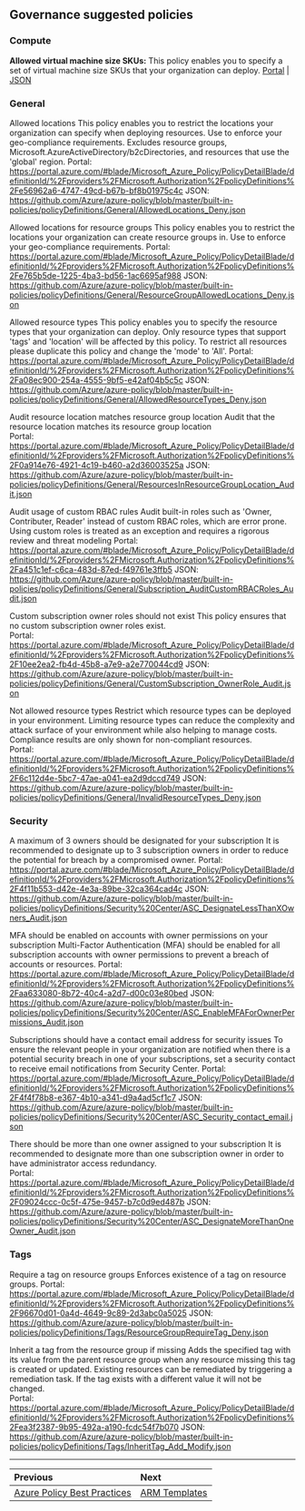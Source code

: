 ## Governance suggested policies
### Compute
**Allowed virtual machine size SKUs:** This policy enables you to specify a set of virtual machine size SKUs that your organization can deploy.
[Portal](https://portal.azure.com/#blade/Microsoft_Azure_Policy/PolicyDetailBlade/definitionId/%2Fproviders%2FMicrosoft.Authorization%2FpolicyDefinitions%2Fcccc23c7-8427-4f53-ad12-b6a63eb452b3) | [JSON](https://github.com/Azure/azure-policy/blob/master/built-in-policies/policyDefinitions/Compute/VMSkusAllowed_Deny.json)

### General
Allowed locations
This policy enables you to restrict the locations your organization can specify when deploying resources. Use to enforce your geo-compliance requirements. Excludes resource groups, Microsoft.AzureActiveDirectory/b2cDirectories, and resources that use the 'global' region.	
Portal: https://portal.azure.com/#blade/Microsoft_Azure_Policy/PolicyDetailBlade/definitionId/%2Fproviders%2FMicrosoft.Authorization%2FpolicyDefinitions%2Fe56962a6-4747-49cd-b67b-bf8b01975c4c
JSON: https://github.com/Azure/azure-policy/blob/master/built-in-policies/policyDefinitions/General/AllowedLocations_Deny.json

Allowed locations for resource groups
This policy enables you to restrict the locations your organization can create resource groups in. Use to enforce your geo-compliance requirements.	
Portal: https://portal.azure.com/#blade/Microsoft_Azure_Policy/PolicyDetailBlade/definitionId/%2Fproviders%2FMicrosoft.Authorization%2FpolicyDefinitions%2Fe765b5de-1225-4ba3-bd56-1ac6695af988
JSON: https://github.com/Azure/azure-policy/blob/master/built-in-policies/policyDefinitions/General/ResourceGroupAllowedLocations_Deny.json

Allowed resource types
This policy enables you to specify the resource types that your organization can deploy. Only resource types that support 'tags' and 'location' will be affected by this policy. To restrict all resources please duplicate this policy and change the 'mode' to 'All'.	
Portal: https://portal.azure.com/#blade/Microsoft_Azure_Policy/PolicyDetailBlade/definitionId/%2Fproviders%2FMicrosoft.Authorization%2FpolicyDefinitions%2Fa08ec900-254a-4555-9bf5-e42af04b5c5c
JSON: https://github.com/Azure/azure-policy/blob/master/built-in-policies/policyDefinitions/General/AllowedResourceTypes_Deny.json

Audit resource location matches resource group location
Audit that the resource location matches its resource group location	
Portal: https://portal.azure.com/#blade/Microsoft_Azure_Policy/PolicyDetailBlade/definitionId/%2Fproviders%2FMicrosoft.Authorization%2FpolicyDefinitions%2F0a914e76-4921-4c19-b460-a2d36003525a
JSON: https://github.com/Azure/azure-policy/blob/master/built-in-policies/policyDefinitions/General/ResourcesInResourceGroupLocation_Audit.json

Audit usage of custom RBAC rules
Audit built-in roles such as 'Owner, Contributer, Reader' instead of custom RBAC roles, which are error prone. Using custom roles is treated as an exception and requires a rigorous review and threat modeling	
Portal: https://portal.azure.com/#blade/Microsoft_Azure_Policy/PolicyDetailBlade/definitionId/%2Fproviders%2FMicrosoft.Authorization%2FpolicyDefinitions%2Fa451c1ef-c6ca-483d-87ed-f49761e3ffb5
JSON: https://github.com/Azure/azure-policy/blob/master/built-in-policies/policyDefinitions/General/Subscription_AuditCustomRBACRoles_Audit.json

Custom subscription owner roles should not exist
This policy ensures that no custom subscription owner roles exist.	
Portal: https://portal.azure.com/#blade/Microsoft_Azure_Policy/PolicyDetailBlade/definitionId/%2Fproviders%2FMicrosoft.Authorization%2FpolicyDefinitions%2F10ee2ea2-fb4d-45b8-a7e9-a2e770044cd9
JSON: https://github.com/Azure/azure-policy/blob/master/built-in-policies/policyDefinitions/General/CustomSubscription_OwnerRole_Audit.json

Not allowed resource types
Restrict which resource types can be deployed in your environment. Limiting resource types can reduce the complexity and attack surface of your environment while also helping to manage costs. Compliance results are only shown for non-compliant resources.	
Portal: https://portal.azure.com/#blade/Microsoft_Azure_Policy/PolicyDetailBlade/definitionId/%2Fproviders%2FMicrosoft.Authorization%2FpolicyDefinitions%2F6c112d4e-5bc7-47ae-a041-ea2d9dccd749
JSON: https://github.com/Azure/azure-policy/blob/master/built-in-policies/policyDefinitions/General/InvalidResourceTypes_Deny.json

### Security
A maximum of 3 owners should be designated for your subscription
It is recommended to designate up to 3 subscription owners in order to reduce the potential for breach by a compromised owner.
Portal: https://portal.azure.com/#blade/Microsoft_Azure_Policy/PolicyDetailBlade/definitionId/%2Fproviders%2FMicrosoft.Authorization%2FpolicyDefinitions%2F4f11b553-d42e-4e3a-89be-32ca364cad4c
JSON: https://github.com/Azure/azure-policy/blob/master/built-in-policies/policyDefinitions/Security%20Center/ASC_DesignateLessThanXOwners_Audit.json

MFA should be enabled on accounts with owner permissions on your subscription
Multi-Factor Authentication (MFA) should be enabled for all subscription accounts with owner permissions to prevent a breach of accounts or resources.
Portal: https://portal.azure.com/#blade/Microsoft_Azure_Policy/PolicyDetailBlade/definitionId/%2Fproviders%2FMicrosoft.Authorization%2FpolicyDefinitions%2Faa633080-8b72-40c4-a2d7-d00c03e80bed
JSON: https://github.com/Azure/azure-policy/blob/master/built-in-policies/policyDefinitions/Security%20Center/ASC_EnableMFAForOwnerPermissions_Audit.json

Subscriptions should have a contact email address for security issues
To ensure the relevant people in your organization are notified when there is a potential security breach in one of your subscriptions, set a security contact to receive email notifications from Security Center.
Portal: https://portal.azure.com/#blade/Microsoft_Azure_Policy/PolicyDetailBlade/definitionId/%2Fproviders%2FMicrosoft.Authorization%2FpolicyDefinitions%2F4f4f78b8-e367-4b10-a341-d9a4ad5cf1c7
JSON: https://github.com/Azure/azure-policy/blob/master/built-in-policies/policyDefinitions/Security%20Center/ASC_Security_contact_email.json

There should be more than one owner assigned to your subscription
It is recommended to designate more than one subscription owner in order to have administrator access redundancy.	
Portal: https://portal.azure.com/#blade/Microsoft_Azure_Policy/PolicyDetailBlade/definitionId/%2Fproviders%2FMicrosoft.Authorization%2FpolicyDefinitions%2F09024ccc-0c5f-475e-9457-b7c0d9ed487b
JSON: https://github.com/Azure/azure-policy/blob/master/built-in-policies/policyDefinitions/Security%20Center/ASC_DesignateMoreThanOneOwner_Audit.json


### Tags
Require a tag on resource groups
Enforces existence of a tag on resource groups.	
Portal: https://portal.azure.com/#blade/Microsoft_Azure_Policy/PolicyDetailBlade/definitionId/%2Fproviders%2FMicrosoft.Authorization%2FpolicyDefinitions%2F96670d01-0a4d-4649-9c89-2d3abc0a5025
JSON: https://github.com/Azure/azure-policy/blob/master/built-in-policies/policyDefinitions/Tags/ResourceGroupRequireTag_Deny.json

Inherit a tag from the resource group if missing
Adds the specified tag with its value from the parent resource group when any resource missing this tag is created or updated. Existing resources can be remediated by triggering a remediation task. If the tag exists with a different value it will not be changed.	
Portal: https://portal.azure.com/#blade/Microsoft_Azure_Policy/PolicyDetailBlade/definitionId/%2Fproviders%2FMicrosoft.Authorization%2FpolicyDefinitions%2Fea3f2387-9b95-492a-a190-fcdc54f7b070
JSON: https://github.com/Azure/azure-policy/blob/master/built-in-policies/policyDefinitions/Tags/InheritTag_Add_Modify.json

---

Previous| Next | 
:----- |:-----
[Azure Policy Best Practices](/guide/policy-best-practices.md)| [ARM Templates](/guide/arm.md)
